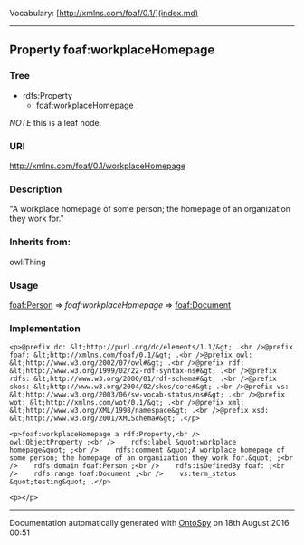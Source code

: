 Vocabulary: [http://xmlns.com/foaf/0.1/](index.md) 



---	
	




    


## Property foaf:workplaceHomepage


### Tree

* rdfs:Property
    * foaf:workplaceHomepage





*NOTE* this is a leaf node.


### URI
http://xmlns.com/foaf/0.1/workplaceHomepage

### Description
&quot;A workplace homepage of some person; the homepage of an organization they work for.&quot;


### Inherits from:
owl:Thing



### Usage


[foaf:Person](class-14-foafperson.md) 
=&gt;&nbsp;_foaf:workplaceHomepage_&nbsp;=&gt;&nbsp;[foaf:Document](class-5-foafdocument.md)

### Implementation
```
<p>@prefix dc: &lt;http://purl.org/dc/elements/1.1/&gt; .<br />@prefix foaf: &lt;http://xmlns.com/foaf/0.1/&gt; .<br />@prefix owl: &lt;http://www.w3.org/2002/07/owl#&gt; .<br />@prefix rdf: &lt;http://www.w3.org/1999/02/22-rdf-syntax-ns#&gt; .<br />@prefix rdfs: &lt;http://www.w3.org/2000/01/rdf-schema#&gt; .<br />@prefix skos: &lt;http://www.w3.org/2004/02/skos/core#&gt; .<br />@prefix vs: &lt;http://www.w3.org/2003/06/sw-vocab-status/ns#&gt; .<br />@prefix wot: &lt;http://xmlns.com/wot/0.1/&gt; .<br />@prefix xml: &lt;http://www.w3.org/XML/1998/namespace&gt; .<br />@prefix xsd: &lt;http://www.w3.org/2001/XMLSchema#&gt; .</p>

<p>foaf:workplaceHomepage a rdf:Property,<br />        owl:ObjectProperty ;<br />    rdfs:label &quot;workplace homepage&quot; ;<br />    rdfs:comment &quot;A workplace homepage of some person; the homepage of an organization they work for.&quot; ;<br />    rdfs:domain foaf:Person ;<br />    rdfs:isDefinedBy foaf: ;<br />    rdfs:range foaf:Document ;<br />    vs:term_status &quot;testing&quot; .</p>

<p></p>
```










---

Documentation automatically generated with [OntoSpy](http://ontospy.readthedocs.org/ "Open") on 18th August 2016 00:51
